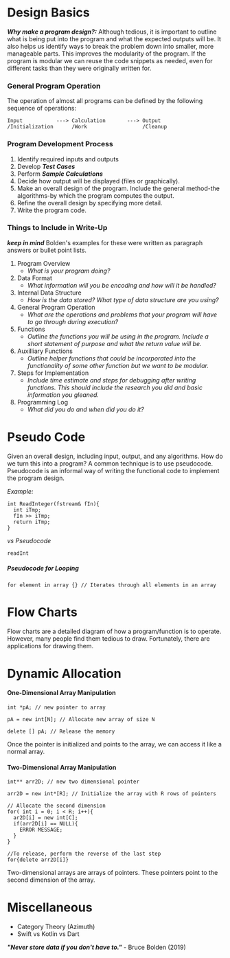 # Design Basics #
_**Why make a program design?:**_ Although tedious, it is important to outline what is being put into the program and what the expected outputs will be. It also helps us identify ways to break the problem down into smaller, more manageable parts. This improves the modularity of the program. If the program is modular we can reuse the code snippets as needed, even for different tasks than they were originally written for.

### General Program Operation ###
The operation of almost all programs can be defined by the following sequence of operations:

    Input           ---> Calculation       ---> Output
    /Initialization      /Work                  /Cleanup

### Program Development Process ###
1. Identify required inputs and outputs
1. Develop _**Test Cases**_
1. Perform _**Sample Calculations**_
1. Decide how output will be displayed (files or graphically).
1. Make an overall design of the program. Include the general method-the algorithms-by which the program computes the output.
1. Refine the overall design by specifying more detail.
1. Write the program code.

### Things to Include in Write-Up ###
_**keep in mind**_ Bolden's examples for these were written as paragraph answers or bullet point lists.
1. Program Overview
    * _What is your program doing?_
1. Data Format
    * _What information will you be encoding and how will it be handled?_
1. Internal Data Structure
    * _How is the data stored? What type of data structure are you using?_
1. General Program Operation
    * _What are the operations and problems that your program will have to go through during execution?_
1. Functions
    * _Outline the functions you will be using in the program. Include a short statement of purpose and what the return value will be._
1. Auxilliary Functions
    * _Outline helper functions that could be incorporated into the functionality of some other function but we want to be modular._
1. Steps for Implementation
    * _Include time estimate and steps for debugging after writing functions. This should include the research you did and basic information you gleaned._
1. Programming Log
    * _What did you do and when did you do it?_


# Pseudo Code #
Given an overall design, including input, output, and any algorithms. How do we turn this into a program? A common technique is to use pseudocode. Pseudocode is an informal way of writing the functional code to implement the program design.

_Example:_

    int ReadInteger(fstream& fIn){
      int iTmp;
      fIn >> iTmp;
      return iTmp;
    }

_vs Pseudocode_

    readInt

##### Pseudocode for Looping #####
    for element in array {} // Iterates through all elements in an array

# Flow Charts #
Flow charts are a detailed diagram of how a program/function is to operate. However, many people find them tedious to draw. Fortunately, there are applications for drawing them.

# Dynamic Allocation #

#### One-Dimensional Array Manipulation ####

    int *pA; // new pointer to array

    pA = new int[N]; // Allocate new array of size N

    delete [] pA; // Release the memory

Once the pointer is initialized and points to the array, we can access it like a normal array.

#### Two-Dimensional Array Manipulation ####

    int** arr2D; // new two dimensional pointer

    arr2D = new int*[R]; // Initialize the array with R rows of pointers

    // Allocate the second dimension
    for( int i = 0; i < R; i++){
      ar2D[i] = new int[C];
      if(arr2D[i] == NULL){
        ERROR MESSAGE;
      }
    }

    //To release, perform the reverse of the last step
    for{delete arr2D[i]}

Two-dimensional arrays are arrays of pointers. These pointers point to the second dimension of the array.

# Miscellaneous #
* Category Theory (Azimuth)
* Swift vs Kotlin vs Dart

_**"Never store data if you don't have to."**_ - Bruce Bolden (2019)
